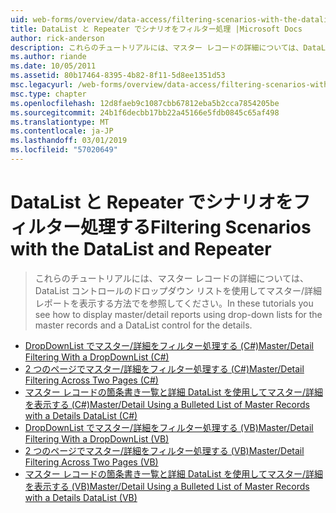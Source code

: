 ```yaml
---
uid: web-forms/overview/data-access/filtering-scenarios-with-the-datalist-and-repeater/index
title: DataList と Repeater でシナリオをフィルター処理 |Microsoft Docs
author: rick-anderson
description: これらのチュートリアルには、マスター レコードの詳細については、DataList コントロールのドロップダウン リストを使用してマスター/詳細レポートを表示する方法でを参照してください。
ms.author: riande
ms.date: 10/05/2011
ms.assetid: 80b17464-8395-4b82-8f11-5d8ee1351d53
msc.legacyurl: /web-forms/overview/data-access/filtering-scenarios-with-the-datalist-and-repeater
msc.type: chapter
ms.openlocfilehash: 12d8faeb9c1087cbb67812eba5b2cca7854205be
ms.sourcegitcommit: 24b1f6decbb17bb22a45166e5fdb0845c65af498
ms.translationtype: MT
ms.contentlocale: ja-JP
ms.lasthandoff: 03/01/2019
ms.locfileid: "57020649"
---
```

<a name="filtering-scenarios-with-the-datalist-and-repeater"></a><span data-ttu-id="1e336-103">DataList と Repeater でシナリオをフィルター処理する</span><span class="sxs-lookup"><span data-stu-id="1e336-103">Filtering Scenarios with the DataList and Repeater</span></span>
====================
> <span data-ttu-id="1e336-104">これらのチュートリアルには、マスター レコードの詳細については、DataList コントロールのドロップダウン リストを使用してマスター/詳細レポートを表示する方法でを参照してください。</span><span class="sxs-lookup"><span data-stu-id="1e336-104">In these tutorials you see how to display master/detail reports using drop-down lists for the master records and a DataList control for the details.</span></span>


- [<span data-ttu-id="1e336-105">DropDownList でマスター/詳細をフィルター処理する (C#)</span><span class="sxs-lookup"><span data-stu-id="1e336-105">Master/Detail Filtering With a DropDownList (C#)</span></span>](master-detail-filtering-with-a-dropdownlist-datalist-cs.md)
- [<span data-ttu-id="1e336-106">2 つのページでマスター/詳細をフィルター処理する (C#)</span><span class="sxs-lookup"><span data-stu-id="1e336-106">Master/Detail Filtering Across Two Pages (C#)</span></span>](master-detail-filtering-acess-two-pages-datalist-cs.md)
- [<span data-ttu-id="1e336-107">マスター レコードの箇条書き一覧と詳細 DataList を使用してマスター/詳細を表示する (C#)</span><span class="sxs-lookup"><span data-stu-id="1e336-107">Master/Detail Using a Bulleted List of Master Records with a Details DataList (C#)</span></span>](master-detail-using-a-bulleted-list-of-master-records-with-a-details-datalist-cs.md)
- [<span data-ttu-id="1e336-108">DropDownList でマスター/詳細をフィルター処理する (VB)</span><span class="sxs-lookup"><span data-stu-id="1e336-108">Master/Detail Filtering With a DropDownList (VB)</span></span>](master-detail-filtering-with-a-dropdownlist-datalist-vb.md)
- [<span data-ttu-id="1e336-109">2 つのページでマスター/詳細をフィルター処理する (VB)</span><span class="sxs-lookup"><span data-stu-id="1e336-109">Master/Detail Filtering Across Two Pages (VB)</span></span>](master-detail-filtering-acess-two-pages-datalist-vb.md)
- [<span data-ttu-id="1e336-110">マスター レコードの箇条書き一覧と詳細 DataList を使用してマスター/詳細を表示する (VB)</span><span class="sxs-lookup"><span data-stu-id="1e336-110">Master/Detail Using a Bulleted List of Master Records with a Details DataList (VB)</span></span>](master-detail-using-a-bulleted-list-of-master-records-with-a-details-datalist-vb.md)
